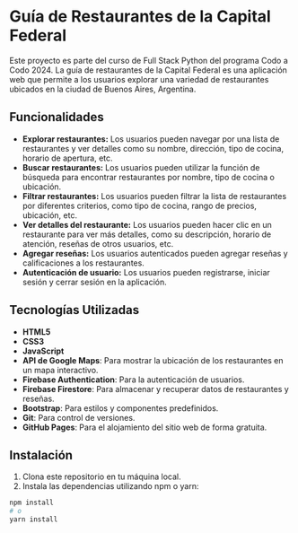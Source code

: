 # Guía de Restaurantes de la Capital Federal

Este proyecto es parte del curso de Full Stack Python del programa Codo a Codo 2024. La guía de restaurantes de la Capital Federal es una aplicación web que permite a los usuarios explorar una variedad de restaurantes ubicados en la ciudad de Buenos Aires, Argentina.

## Funcionalidades

- **Explorar restaurantes:** Los usuarios pueden navegar por una lista de restaurantes y ver detalles como su nombre, dirección, tipo de cocina, horario de apertura, etc.
- **Buscar restaurantes:** Los usuarios pueden utilizar la función de búsqueda para encontrar restaurantes por nombre, tipo de cocina o ubicación.
- **Filtrar restaurantes:** Los usuarios pueden filtrar la lista de restaurantes por diferentes criterios, como tipo de cocina, rango de precios, ubicación, etc.
- **Ver detalles del restaurante:** Los usuarios pueden hacer clic en un restaurante para ver más detalles, como su descripción, horario de atención, reseñas de otros usuarios, etc.
- **Agregar reseñas:** Los usuarios autenticados pueden agregar reseñas y calificaciones a los restaurantes.
- **Autenticación de usuario:** Los usuarios pueden registrarse, iniciar sesión y cerrar sesión en la aplicación.

## Tecnologías Utilizadas

- **HTML5**
- **CSS3**
- **JavaScript**
- **API de Google Maps**: Para mostrar la ubicación de los restaurantes en un mapa interactivo.
- **Firebase Authentication**: Para la autenticación de usuarios.
- **Firebase Firestore**: Para almacenar y recuperar datos de restaurantes y reseñas.
- **Bootstrap**: Para estilos y componentes predefinidos.
- **Git**: Para control de versiones.
- **GitHub Pages**: Para el alojamiento del sitio web de forma gratuita.

## Instalación

1. Clona este repositorio en tu máquina local.
2. Instala las dependencias utilizando npm o yarn:

```bash
npm install
# o
yarn install
